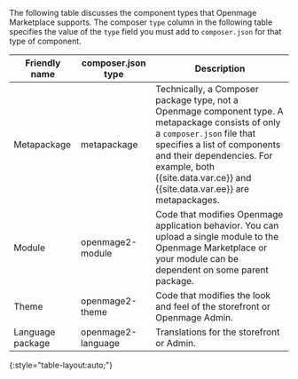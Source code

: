 The following table discusses the component types that Openmage Marketplace supports. The composer `type` column in the following table specifies the value of the `type` field you must add to `composer.json` for that type of component.

|Friendly name|composer.json type|Description|
|--- |--- |--- |
|Metapackage|metapackage|Technically, a Composer package type, not a Openmage component type. A metapackage consists of only a `composer.json` file that specifies a list of components and their dependencies. For example, both {{site.data.var.ce}} and {{site.data.var.ee}} are metapackages.|
|Module|openmage2-module|Code that modifies Openmage application behavior. You can upload a single module to the Openmage Marketplace or your module can be dependent on some parent package.|
|Theme|openmage2-theme|Code that modifies the look and feel of the storefront or Openmage Admin.|
|Language package|openmage2-language|Translations for the storefront or Admin.|
{:style="table-layout:auto;"}
